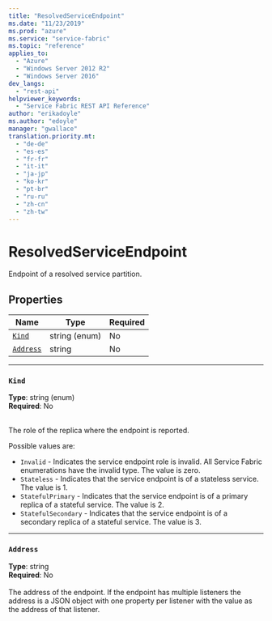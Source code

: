 ```yaml
---
title: "ResolvedServiceEndpoint"
ms.date: "11/23/2019"
ms.prod: "azure"
ms.service: "service-fabric"
ms.topic: "reference"
applies_to: 
  - "Azure"
  - "Windows Server 2012 R2"
  - "Windows Server 2016"
dev_langs: 
  - "rest-api"
helpviewer_keywords: 
  - "Service Fabric REST API Reference"
author: "erikadoyle"
ms.author: "edoyle"
manager: "gwallace"
translation.priority.mt: 
  - "de-de"
  - "es-es"
  - "fr-fr"
  - "it-it"
  - "ja-jp"
  - "ko-kr"
  - "pt-br"
  - "ru-ru"
  - "zh-cn"
  - "zh-tw"
---
```

# ResolvedServiceEndpoint

Endpoint of a resolved service partition.

## Properties
| Name | Type | Required |
| --- | --- | --- |
| [`Kind`](#kind) | string (enum) | No |
| [`Address`](#address) | string | No |

____
### `Kind`
__Type__: string (enum) <br/>
__Required__: No<br/>
<br/>


The role of the replica where the endpoint is reported.

Possible values are: 

  - `Invalid` - Indicates the service endpoint role is invalid. All Service Fabric enumerations have the invalid type. The value is zero.
  - `Stateless` - Indicates that the service endpoint is of a stateless service. The value is 1.
  - `StatefulPrimary` - Indicates that the service endpoint is of a primary replica of a stateful service. The value is 2.
  - `StatefulSecondary` - Indicates that the service endpoint is of a secondary replica of a stateful service. The value is 3.



____
### `Address`
__Type__: string <br/>
__Required__: No<br/>
<br/>
The address of the endpoint. If the endpoint has multiple listeners the address is a JSON object with one property per listener with the value as the address of that listener.
